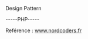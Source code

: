 <!-- feno.andriamorasata@gmail.com -->
Design Pattern 

-----PHP-----

Reférence : www.nordcoders.fr
